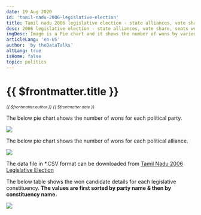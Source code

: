 ```yaml
---
date: 19 Aug 2020
id: 'tamil-nadu-2006-legislative-election'
title: Tamil nadu 2006 legislative election - state alliances, vote share, seats won and key events.
desc: 2006 legislative election - state alliances, vote share, seats won and key events.
imgDesc: Image is a Pie chart and it shows the number of wons by various alliances in the state.
articleLang: 'en-US'
author: 'by theDataTalks'
altLang: true
isHome: false
topic: politics
---
```


# {{ $frontmatter.title }}
<i style="font-size: 0.75em;"> {{ $frontmatter.author }} {{ $frontmatter.date }} </i>

The below pie chart shows the number of wons for each political party.  

![](/img/politics/tamil-nadu-2006-legislative-election/tn-2006-election-1.png)

The below pie chart shows the number of wons for each political alliance.  

![](/img/politics/tamil-nadu-2006-legislative-election/tn-2006-election-2.png)

The data file in \*.CSV format can be downloaded from [Tamil Nadu 2006 Legislative Election](http://thedatatalks.in/datas/politics/tamil-nadu-2006-legislative-election.csv)

The below table shows the won candidate details for each legislative constituency.
**The values are first sorted by party name & then by constituency name.**

![](/img/politics/tamil-nadu-2006-legislative-election/tn-2006-election-3.png)


<style>

</style>